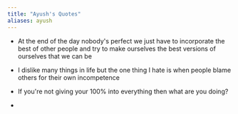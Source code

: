 ```yaml
---
title: "Ayush's Quotes"
aliases: ayush
---
```

- At the end of the day nobody's perfect we just have to incorporate the best of other people and try to make ourselves the best versions of ourselves that we can be

- I dislike many things in life but the one thing I hate is when people blame others for their own incompetence

- If you're not giving your 100% into everything then what are you doing?

- 